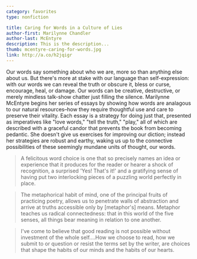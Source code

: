 ```yaml
---
category: favorites
type: nonfiction

title: Caring for Words in a Culture of Lies
author-first: Marilynne Chandler
author-last: McEntyre
description: This is the description...
thumb: mcentyre-caring-for-words.jpg
link: http://a.co/h2jqigr
---
```


Our words say something about who we are, more so than anything else about us. But there's more at stake with our language than self-expression: with our words we can reveal the truth or obscure it, bless or curse, encourage, heal, or damage. Our words can be creative, destructive, or merely mindless talk-show chatter just filling the silence. Marilynne McEntyre begins her series of essays by showing how words are analagous to our natural resources–how they require thoughtful use and care to preserve their vitality. Each essay is a strategy for doing just that, presented as imperatives like "love words," "tell the truth," "play," all of which are described with a graceful candor that prevents the book from becoming pedantic. She doesn't give us exercises for improving our diction; instead her strategies are robust and earthy, waking us up to the connective possibilities of these seemingly mundane units of thought, our words.

> A felicitous word choice is one that so precisely names an idea or experience that it produces for the reader or hearer a shock of recognition, a surprised 'Yes! That's it!' and a gratifying sense of having put two interlocking pieces of a puzzling world perfectly in place.

> The metaphorical habit of mind, one of the principal fruits of practicing poetry, allows us to penetrate walls of abstraction and arrive at truths accessible only by [metaphor's] means. Metaphor teaches us radical connectedness: that in this world of the five senses, all things bear meaning in relation to one another.

> I've come to believe that good reading is not possible without investment of the whole self....How we choose to read, how we submit to or question or resist the terms set by the writer, are choices that shape the habits of our minds and the habits of our hearts. 